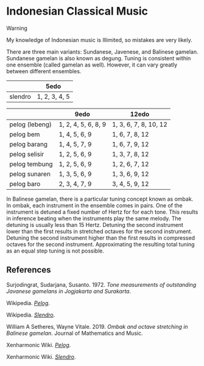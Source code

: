 # Indonesian Classical Music

> [!warning]
> My knowledge of Indonesian music is lllimited, so mistakes are very likely.

There are three main variants: Sundanese, Javenese, and Balinese gamelan.
Sundanese gamelan is also known as degung.
Tuning is consistent within one ensemble (called gamelan as well).
However, it can vary greatly between different ensembles.

|       |5edo|
|-------|----|
|slendro|1, 2, 3, 4, 5|

|       |9edo|12edo|
|-------|----|-----|
|pelog  (lebeng)| 1, 2, 4, 5, 6, 8, 9 | 1, 3, 6, 7, 8, 10, 12 |
|pelog bem | 1, 4, 5, 6, 9 | 1, 6, 7, 8, 12 |
|pelog barang | 1, 4, 5, 7, 9 | 1, 6, 7, 9, 12 |
|pelog selisir | 1, 2, 5, 6, 9 | 1, 3, 7, 8, 12 |
|pelog tembung | 1, 2, 5, 6, 9 | 1, 2, 6, 7, 12 |
|pelog sunaren | 1, 3, 5, 6, 9 | 1, 3, 6, 9, 12 |
|pelog baro | 2, 3, 4, 7, 9 | 3, 4, 5, 9, 12 |

In Balinese gamelan, there is a particular tuning concept known as ombak.
In ombak, each instrument in the ensemble comes in pairs.
One of the instrument is detuned a fixed number of Hertz for for each tone.
This results in inference beating when the instruments play the same melody.
The detuning is usually less than 15 Hertz.
Detuning the second instrument lower than the first results in stretched octaves for the second instrument.
Detuning the second instrument higher than the first results in compressed octaves for the second instrument.
Approximating the resulting total tuning as an equal step tuning is not possible.

## References

Surjodingrat, Sudarjana, Susanto. 1972. *Tone measurements of outstanding Javanese gamelans in Jogjakarta and Surakarta*.

Wikipedia. *[Pelog](https://en.wikipedia.org/w/index.php?title=Pelog&oldid=1140275944)*.

Wikipedia. *[Slendro](https://en.wikipedia.org/w/index.php?title=Slendro&oldid=1153122768)*.

William A Setheres, Wayne Vitale. 2019. *Ombak and octave stretching in Balinese gamelan*. Journal of Mathematics and Music.

Xenharmonic Wiki. *[Pelog](https://en.xen.wiki/index.php?title=Pelog&oldid=146916)*.

Xenharmonic Wiki. *[Slendro](https://en.xen.wiki/index.php?title=Slendro&oldid=146696)*.
